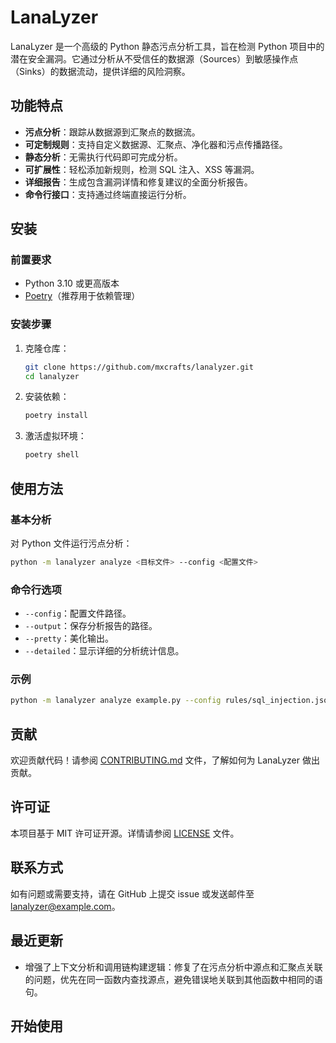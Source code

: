 # LanaLyzer

LanaLyzer 是一个高级的 Python 静态污点分析工具，旨在检测 Python 项目中的潜在安全漏洞。它通过分析从不受信任的数据源（Sources）到敏感操作点（Sinks）的数据流动，提供详细的风险洞察。

## 功能特点

- **污点分析**：跟踪从数据源到汇聚点的数据流。
- **可定制规则**：支持自定义数据源、汇聚点、净化器和污点传播路径。
- **静态分析**：无需执行代码即可完成分析。
- **可扩展性**：轻松添加新规则，检测 SQL 注入、XSS 等漏洞。
- **详细报告**：生成包含漏洞详情和修复建议的全面分析报告。
- **命令行接口**：支持通过终端直接运行分析。

## 安装

### 前置要求
- Python 3.10 或更高版本
- [Poetry](https://python-poetry.org/)（推荐用于依赖管理）

### 安装步骤
1. 克隆仓库：
   ```bash
   git clone https://github.com/mxcrafts/lanalyzer.git
   cd lanalyzer
   ```

2. 安装依赖：
   ```bash
   poetry install
   ```

3. 激活虚拟环境：
   ```bash
   poetry shell
   ```

## 使用方法

### 基本分析
对 Python 文件运行污点分析：
```bash
python -m lanalyzer analyze <目标文件> --config <配置文件>
```

### 命令行选项
- `--config`：配置文件路径。
- `--output`：保存分析报告的路径。
- `--pretty`：美化输出。
- `--detailed`：显示详细的分析统计信息。

### 示例
```bash
python -m lanalyzer analyze example.py --config rules/sql_injection.json --pretty
```

## 贡献

欢迎贡献代码！请参阅 [CONTRIBUTING.md](CONTRIBUTING.md) 文件，了解如何为 LanaLyzer 做出贡献。

## 许可证

本项目基于 MIT 许可证开源。详情请参阅 [LICENSE](LICENSE) 文件。

## 联系方式

如有问题或需要支持，请在 GitHub 上提交 issue 或发送邮件至 [lanalyzer@example.com](mailto:lanalyzer@example.com)。

## 最近更新

- 增强了上下文分析和调用链构建逻辑：修复了在污点分析中源点和汇聚点关联的问题，优先在同一函数内查找源点，避免错误地关联到其他函数中相同的语句。

## 开始使用